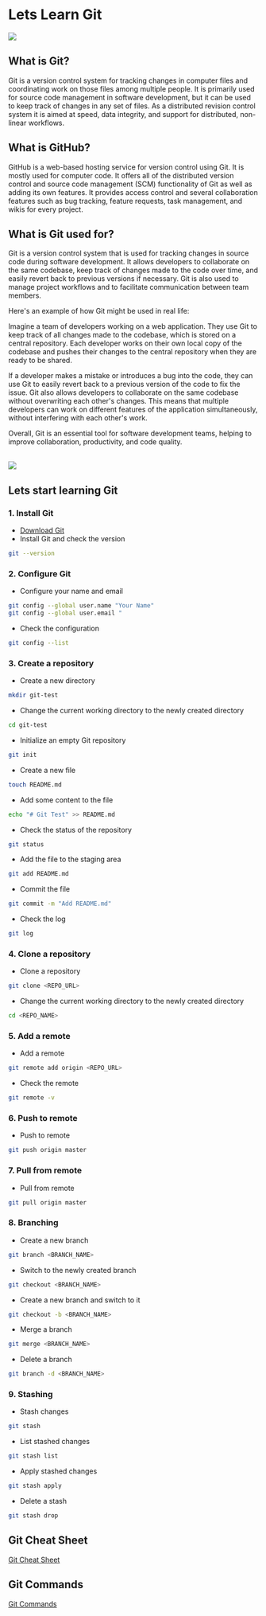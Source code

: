 # Lets Learn Git

<img src="https://miro.medium.com/v2/resize:fit:600/0*VcMPr1unIjAIHw2j.jpg" />

## What is Git?

Git is a version control system for tracking changes in computer files and coordinating work on those files among multiple people. It is primarily used for source code management in software development, but it can be used to keep track of changes in any set of files. As a distributed revision control system it is aimed at speed, data integrity, and support for distributed, non-linear workflows.

## What is GitHub?

GitHub is a web-based hosting service for version control using Git. It is mostly used for computer code. It offers all of the distributed version control and source code management (SCM) functionality of Git as well as adding its own features. It provides access control and several collaboration features such as bug tracking, feature requests, task management, and wikis for every project.

## What is Git used for?

Git is a version control system that is used for tracking changes in source code during software development. It allows developers to collaborate on the same codebase, keep track of changes made to the code over time, and easily revert back to previous versions if necessary. Git is also used to manage project workflows and to facilitate communication between team members.

Here's an example of how Git might be used in real life:

Imagine a team of developers working on a web application. They use Git to keep track of all changes made to the codebase, which is stored on a central repository. Each developer works on their own local copy of the codebase and pushes their changes to the central repository when they are ready to be shared.

If a developer makes a mistake or introduces a bug into the code, they can use Git to easily revert back to a previous version of the code to fix the issue. Git also allows developers to collaborate on the same codebase without overwriting each other's changes. This means that multiple developers can work on different features of the application simultaneously, without interfering with each other's work.

Overall, Git is an essential tool for software development teams, helping to improve collaboration, productivity, and code quality.

<br/>
<img src="https://miro.medium.com/v2/resize:fit:348/1*_n16mieVkVFP0YazJVARPw.png" />
<br/>

## Lets start learning Git

### 1. Install Git

- [Download Git](https://git-scm.com/downloads)
- Install Git and check the version

```bash
git --version
```

### 2. Configure Git

- Configure your name and email

```bash
git config --global user.name "Your Name"
git config --global user.email "
```

- Check the configuration

```bash
git config --list
```

### 3. Create a repository

- Create a new directory

```bash
mkdir git-test
```

- Change the current working directory to the newly created directory

```bash
cd git-test
```

- Initialize an empty Git repository

```bash
git init
```

- Create a new file

```bash
touch README.md
```

- Add some content to the file

```bash
echo "# Git Test" >> README.md
```

- Check the status of the repository

```bash
git status
```

- Add the file to the staging area

```bash
git add README.md
```

- Commit the file

```bash
git commit -m "Add README.md"
```

- Check the log

```bash
git log
```

### 4. Clone a repository

- Clone a repository

```bash
git clone <REPO_URL>
```

- Change the current working directory to the newly created directory

```bash
cd <REPO_NAME>
```

### 5. Add a remote

- Add a remote

```bash
git remote add origin <REPO_URL>
```

- Check the remote

```bash
git remote -v
```

### 6. Push to remote

- Push to remote

```bash
git push origin master
```

### 7. Pull from remote

- Pull from remote

```bash
git pull origin master
```

### 8. Branching

- Create a new branch

```bash
git branch <BRANCH_NAME>
```

- Switch to the newly created branch

```bash
git checkout <BRANCH_NAME>
```

- Create a new branch and switch to it

```bash
git checkout -b <BRANCH_NAME>
```

- Merge a branch

```bash
git merge <BRANCH_NAME>
```

- Delete a branch

```bash
git branch -d <BRANCH_NAME>
```

### 9. Stashing

- Stash changes

```bash
git stash
```

- List stashed changes

```bash
git stash list
```

- Apply stashed changes

```bash
git stash apply
```

- Delete a stash

```bash
git stash drop
```

## Git Cheat Sheet

[Git Cheat Sheet](https://education.github.com/git-cheat-sheet-education.pdf)

## Git Commands

[Git Commands](https://git-scm.com/docs)


